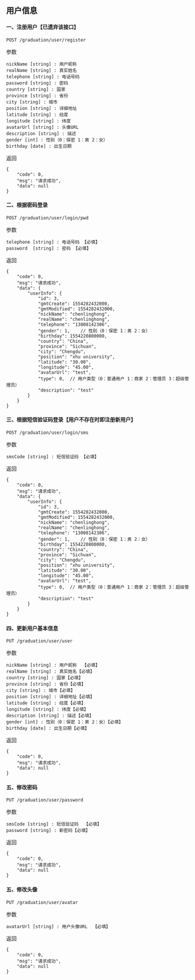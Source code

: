 

## 用户信息

#### 一、注册用户【已遗弃该接口】

    POST /graduation/user/register
    
参数

    nickName [string] : 用户昵称
    realName [string] : 真实姓名
    telephone [string] : 电话号码
    password [string] : 密码
    country [string] : 国家
    province [string] : 省份
    city [string] : 城市
    position [string] : 详细地址
    latitude [string] : 经度
    longitude [string] : 纬度
    avatarUrl [string] : 头像URL
    description [string] : 描述
    gender [int] : 性别（0：保密 1：男 2：女）
    birthday [date] : 出生日期
    
    
返回

    {
        "code": 0,
        "msg": "请求成功",
        "data": null
    }
    

#### 二、根据密码登录

    POST /graduation/user/login/pwd
    
参数

    telephone [string] : 电话号码 【必填】
    password  [string] : 密码 【必填】
    
返回

    {
        "code": 0,
        "msg": "请求成功",
        "data": {
            "userInfo": {
                "id": 3,
                "gmtCreate": 1554282432000,
                "gmtModified": 1554282432000,
                "nickName": "chenlinghong",
                "realName": "chenlinghong",
                "telephone": "13008142306",
                "gender": 1,    // 性别（0：保密 1：男 2：女）
                "birthday": 1554220800000,
                "country": "China",
                "province": "Sichuan",
                "city": "Chengdu",
                "position": "xhu university",
                "latitude": "30.00",
                "longitude": "45.00",
                "avatarUrl": "test",
                "type": 0,  // 用户类型（0：普通用户 1：商家 2：管理员 3：超级管理员）
                "description": "test"
            }
        }
    }
    
#### 三、根据短信验证码登录【用户不存在时即注册新用户】

    POST /graduation/user/login/sms
    
参数

    smsCode [string] : 短信验证码 【必填】
    
返回

    {
        "code": 0,
        "msg": "请求成功",
        "data": {
            "userInfo": {
                "id": 3,
                "gmtCreate": 1554282432000,
                "gmtModified": 1554282432000,
                "nickName": "chenlinghong",
                "realName": "chenlinghong",
                "telephone": "13008142306",
                "gender": 1,    // 性别（0：保密 1：男 2：女）
                "birthday": 1554220800000,
                "country": "China",
                "province": "Sichuan",
                "city": "Chengdu",
                "position": "xhu university",
                "latitude": "30.00",
                "longitude": "45.00",
                "avatarUrl": "test",
                "type": 0,  // 用户类型（0：普通用户 1：商家 2：管理员 3：超级管理员）
                "description": "test"
            }
        }
    }
    
#### 四、更新用户基本信息

    PUT /graduation/user/user
    
参数

    nickName [string] : 用户昵称  【必填】
    realName [string] : 真实姓名【必填】
    country [string] : 国家【必填】
    province [string] : 省份【必填】
    city [string] : 城市【必填】
    position [string] : 详细地址【必填】
    latitude [string] : 经度【必填】
    longitude [string] : 纬度【必填】
    description [string] : 描述【必填】
    gender [int] : 性别（0：保密 1：男 2：女）【必填】
    birthday [date] : 出生日期【必填】
    
返回

    {
        "code": 0,
        "msg": "请求成功",
        "data": null
    }
    
#### 五、修改密码

    PUT /graduation/user/password
    
参数

    smsCode [string] : 短信验证码  【必填】
    password [string] : 新密码【必填】
    
返回

    {
        "code": 0,
        "msg": "请求成功",
        "data": null
    }
    
#### 五、修改头像

    PUT /graduation/user/avatar
    
参数

    avatarUrl [string] : 用户头像URL  【必填】
    
返回

    {
        "code": 0,
        "msg": "请求成功",
        "data": null
    }
    